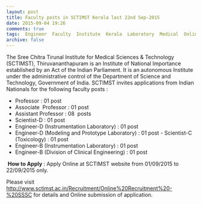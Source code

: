 ```yaml
---
layout: post
title: Faculty posts in SCTIMST Kerala last 22nd Sep-2015   
date: 2015-09-04 19:26
comments: true
tags:  Engineer  Faculty  Institute  Kerala  Laboratory  Medical  Online  Scientist 
archive: false
---
```

The Sree Chitra Tirunal Institute for Medical Sciences & Technology (SCTIMST), Thiruvananthapuram is an Institute of National Importance established by an Act of the Indian Parliament. It is an autonomous Institute under the administrative control of the Department of Science and Technology, Government of India. SCTIMST invites applications from Indian Nationals for the following faculty posts :

- Professor : 01 post
- Associate  Professor : 01 post
- Assistant Professor : 08  posts 
- Scientist-D : 01 post
- Engineer-D (Instrumentation Laboratory) : 01 post
- Engineer-D (Modeling and Prototype Laboratory) : 01 post
- Scientist-C (Toxicology) : 01 post 
- Engineer-B (Instrumentation Laboratory) : 01 post
- Engineer-B (Division of Clinical Engineering) : 01 post

 **How to Apply** : Apply Online at SCTIMST website from 01/09/2015 to 22/09/2015 only.   

Please visit <http://www.sctimst.ac.in/Recruitment/Online%20Recruitment%20-%20SSSC>  for details and Online submission of application.





